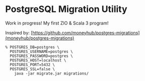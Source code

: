 # PostgreSQL Migration Utility

Work in progress! My first ZIO & Scala 3 program!

Inspired by: [https://github.com/moneyhub/postgres-migrations](moneyhub/postgres-migrations)




```
% POSTGRES_DB=postgres \
  POSTGRES_USERNAME=postgres \
  POSTGRES_PASSWORD=postgres \
  POSTGRES_HOST=localhost \
  POSTGRES_PORT=5432 \
  POSTGRES_SSL=false \
    java -jar migrate.jar migrations/
```
